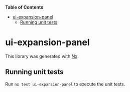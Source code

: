<!-- START doctoc generated TOC please keep comment here to allow auto update -->
<!-- DON'T EDIT THIS SECTION, INSTEAD RE-RUN doctoc TO UPDATE -->
**Table of Contents**

- [ui-expansion-panel](#ui-expansion-panel)
  - [Running unit tests](#running-unit-tests)

<!-- END doctoc generated TOC please keep comment here to allow auto update -->

# ui-expansion-panel

This library was generated with [Nx](https://nx.dev).


## Running unit tests

Run `nx test ui-expansion-panel` to execute the unit tests.

